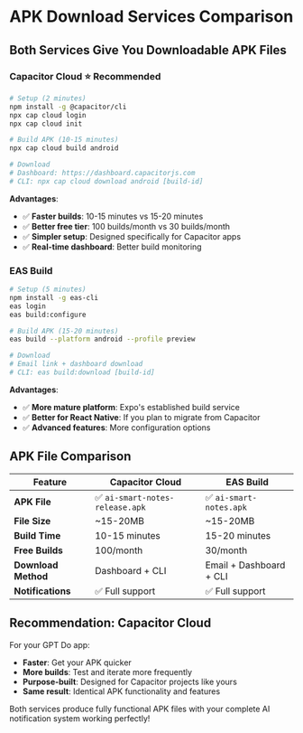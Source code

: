 # APK Download Services Comparison

## **Both Services Give You Downloadable APK Files**

### **Capacitor Cloud** ⭐ **Recommended**
```bash
# Setup (2 minutes)
npm install -g @capacitor/cli
npx cap cloud login
npx cap cloud init

# Build APK (10-15 minutes)  
npx cap cloud build android

# Download
# Dashboard: https://dashboard.capacitorjs.com
# CLI: npx cap cloud download android [build-id]
```

**Advantages**:
- ✅ **Faster builds**: 10-15 minutes vs 15-20 minutes
- ✅ **Better free tier**: 100 builds/month vs 30 builds/month
- ✅ **Simpler setup**: Designed specifically for Capacitor apps
- ✅ **Real-time dashboard**: Better build monitoring

### **EAS Build** 
```bash
# Setup (5 minutes)
npm install -g eas-cli
eas login
eas build:configure

# Build APK (15-20 minutes)
eas build --platform android --profile preview

# Download  
# Email link + dashboard download
# CLI: eas build:download [build-id]
```

**Advantages**:
- ✅ **More mature platform**: Expo's established build service
- ✅ **Better for React Native**: If you plan to migrate from Capacitor
- ✅ **Advanced features**: More configuration options

## **APK File Comparison**

| Feature | Capacitor Cloud | EAS Build |
|---------|----------------|-----------|
| **APK File** | ✅ `ai-smart-notes-release.apk` | ✅ `ai-smart-notes.apk` |
| **File Size** | ~15-20MB | ~15-20MB |
| **Build Time** | 10-15 minutes | 15-20 minutes |
| **Free Builds** | 100/month | 30/month |
| **Download Method** | Dashboard + CLI | Email + Dashboard + CLI |
| **Notifications** | ✅ Full support | ✅ Full support |

## **Recommendation: Capacitor Cloud**

For your GPT Do app:
- **Faster**: Get your APK quicker
- **More builds**: Test and iterate more frequently  
- **Purpose-built**: Designed for Capacitor projects like yours
- **Same result**: Identical APK functionality and features

Both services produce fully functional APK files with your complete AI notification system working perfectly!